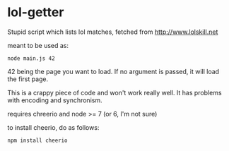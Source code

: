 # lol-getter
Stupid script which lists lol matches, fetched from http://www.lolskill.net

meant to be used as:
```
node main.js 42
```
42 being the page you want to load. If no argument is passed, it will load the first page.


This is a crappy piece of code and won't work really well. It has problems with encoding and synchronism.

requires chreerio and node >= 7 (or 6, I'm not sure)

to install cheerio, do as follows:
```
npm install cheerio
```
